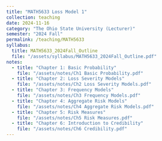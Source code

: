 ```yaml
---
title: "MATH5633 Loss Model 1"
collection: teaching
date: 2024-11-16
category: "The Ohio State University (Lecturer)"
semester: "2024 Fall"
permalink: /teaching/MATH5633
syllabus: 
  title: MATH5633_2024Fall_Outline
  file: "/assets/syllabus/MATH5633_2024Fall_Outline.pdf"
notes:
  - title: "Chapter 1: Basic Probability"
    file: "/assets/notes/Ch1 Basic Probability.pdf"
  - title: "Chapter 2: Loss Severity Models"
    file: "/assets/notes/Ch2 Loss Severity Models.pdf"
  - title: "Chapter 3: Frequency Models"
    file: "/assets/notes/Ch3 Frequency Models.pdf"
  - title: "Chapter 4: Aggregate Risk Models"
    file: "/assets/notes/Ch4 Aggregate Risk Models.pdf"
  - title: "Chapter 5: Risk Measures"
    file: "/assets/notes/Ch5 Risk Measures.pdf"
  - title: "Chapter 6: Introduction to Credibility"
    file: "/assets/notes/Ch6 Credibility.pdf"
---
```

